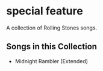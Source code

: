 # special feature

A collection of Rolling Stones songs.

## Songs in this Collection

- Midnight Rambler (Extended)
